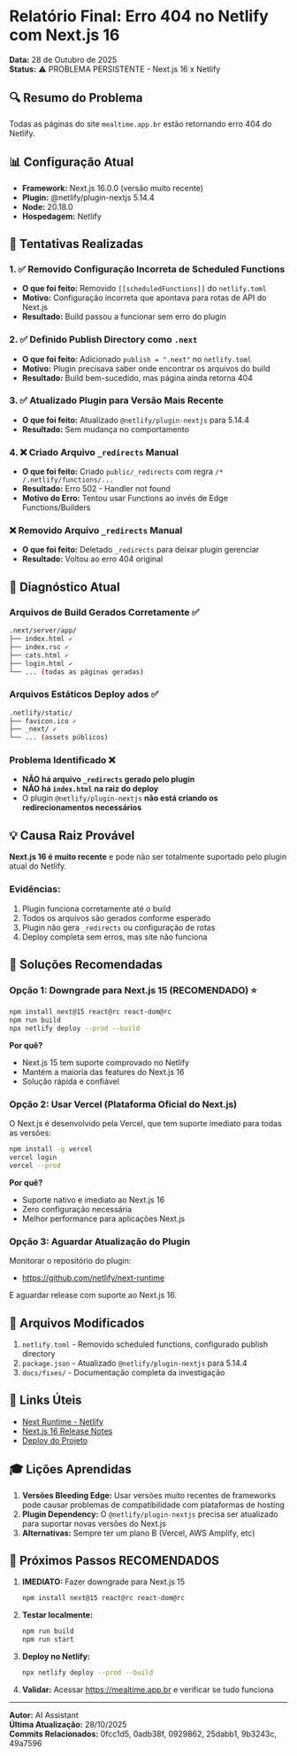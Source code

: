 # Relatório Final: Erro 404 no Netlify com Next.js 16

**Data:** 28 de Outubro de 2025  
**Status:** ⚠️ PROBLEMA PERSISTENTE - Next.js 16 x Netlify

## 🔍 Resumo do Problema

Todas as páginas do site `mealtime.app.br` estão retornando erro 404 do Netlify.

## 📊 Configuração Atual

- **Framework:** Next.js 16.0.0 (versão muito recente)
- **Plugin:** @netlify/plugin-nextjs 5.14.4
- **Node:** 20.18.0
- **Hospedagem:** Netlify

## 🧪 Tentativas Realizadas

### 1. ✅ Removido Configuração Incorreta de Scheduled Functions
- **O que foi feito:** Removido `[[scheduledFunctions]]` do `netlify.toml`
- **Motivo:** Configuração incorreta que apontava para rotas de API do Next.js
- **Resultado:** Build passou a funcionar sem erro do plugin

### 2. ✅ Definido Publish Directory como `.next`
- **O que foi feito:** Adicionado `publish = ".next"` no `netlify.toml`
- **Motivo:** Plugin precisava saber onde encontrar os arquivos do build
- **Resultado:** Build bem-sucedido, mas página ainda retorna 404

### 3. ✅ Atualizado Plugin para Versão Mais Recente
- **O que foi feito:** Atualizado `@netlify/plugin-nextjs` para 5.14.4
- **Resultado:** Sem mudança no comportamento

### 4. ❌ Criado Arquivo `_redirects` Manual
- **O que foi feito:** Criado `public/_redirects` com regra `/* /.netlify/functions/...`
- **Resultado:** Erro 502 - Handler not found
- **Motivo do Erro:** Tentou usar Functions ao invés de Edge Functions/Builders

###  ❌ Removido Arquivo `_redirects` Manual
- **O que foi feito:** Deletado `_redirects` para deixar plugin gerenciar
- **Resultado:** Voltou ao erro 404 original

## 🔎 Diagnóstico Atual

### Arquivos de Build Gerados Corretamente ✅
```bash
.next/server/app/
├── index.html ✓
├── index.rsc ✓
├── cats.html ✓
├── login.html ✓
└── ... (todas as páginas geradas)
```

### Arquivos Estáticos Deploy ados ✅
```bash
.netlify/static/
├── favicon.ico ✓
├── _next/ ✓
└── ... (assets públicos)
```

### Problema Identificado ❌
- **NÃO há arquivo `_redirects` gerado pelo plugin**
- **NÃO há `index.html` na raiz do deploy**
- O plugin `@netlify/plugin-nextjs` **não está criando os redirecionamentos necessários**

## 💡 Causa Raiz Provável

**Next.js 16 é muito recente** e pode não ser totalmente suportado pelo plugin atual do Netlify.

### Evidências:
1. Plugin funciona corretamente até o build
2. Todos os arquivos são gerados conforme esperado
3. Plugin não gera `_redirects` ou configuração de rotas
4. Deploy completa sem erros, mas site não funciona

## 🎯 Soluções Recomendadas

### Opção 1: Downgrade para Next.js 15 (RECOMENDADO) ⭐

```bash
npm install next@15 react@rc react-dom@rc
npm run build
npx netlify deploy --prod --build
```

**Por quê?**
- Next.js 15 tem suporte comprovado no Netlify
- Mantém a maioria das features do Next.js 16
- Solução rápida e confiável

### Opção 2: Usar Vercel (Plataforma Oficial do Next.js)

O Next.js é desenvolvido pela Vercel, que tem suporte imediato para todas as versões:

```bash
npm install -g vercel
vercel login
vercel --prod
```

**Por quê?**
- Suporte nativo e imediato ao Next.js 16
- Zero configuração necessária
- Melhor performance para aplicações Next.js

### Opção 3: Aguardar Atualização do Plugin

Monitorar o repositório do plugin:
- https://github.com/netlify/next-runtime

E aguardar release com suporte ao Next.js 16.

## 📝 Arquivos Modificados

1. `netlify.toml` - Removido scheduled functions, configurado publish directory
2. `package.json` - Atualizado `@netlify/plugin-nextjs` para 5.14.4
3. `docs/fixes/` - Documentação completa da investigação

## 🔗 Links Úteis

- [Next Runtime - Netlify](https://github.com/netlify/next-runtime)
- [Next.js 16 Release Notes](https://nextjs.org/blog/next-16)
- [Deploy do Projeto](https://app.netlify.com/projects/meowtime)

## 🎓 Lições Aprendidas

1. **Versões Bleeding Edge:** Usar versões muito recentes de frameworks pode causar problemas de compatibilidade com plataformas de hosting
2. **Plugin Dependency:** O `@netlify/plugin-nextjs` precisa ser atualizado para suportar novas versões do Next.js
3. **Alternativas:** Sempre ter um plano B (Vercel, AWS Amplify, etc)

## 🚀 Próximos Passos RECOMENDADOS

1. **IMEDIATO:** Fazer downgrade para Next.js 15
   ```bash
   npm install next@15 react@rc react-dom@rc
   ```

2. **Testar localmente:**
   ```bash
   npm run build
   npm run start
   ```

3. **Deploy no Netlify:**
   ```bash
   npx netlify deploy --prod --build
   ```

4. **Validar:** Acessar https://mealtime.app.br e verificar se tudo funciona

---

**Autor:** AI Assistant  
**Última Atualização:** 28/10/2025  
**Commits Relacionados:** 0fcc1d5, 0adb38f, 0929862, 25dabb1, 9b3243c, 49a7596

